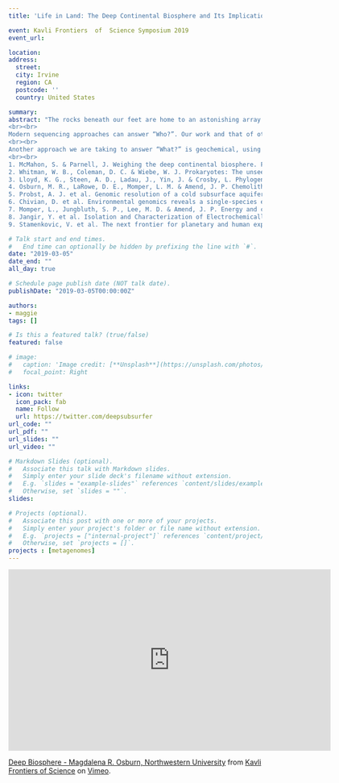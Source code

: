 ```yaml
---
title: 'Life in Land: The Deep Continental Biosphere and Its Implications for Planetary Habitability'

event: Kavli Frontiers	of	Science	Symposium 2019
event_url: 

location: 
address:
  street: 
  city: Irvine
  region: CA
  postcode: ''
  country: United States

summary: 
abstract: "The rocks beneath our feet are home to an astonishing array of microbial life. Extending from shallow aquifers to kilometers into the crust, the deep subsurface biosphere (DSB) contains as much organic carbon in biomass as the ocean, rivers, and lakes combined1,2. Key questions include: Who is there?, What are they doing?, and Are they dependent on the surface? To this end, we have established the Deep Mine Microbial Observatory (DeMMO), in the former Homestake Goldmine, USA. Here we continually monitor geochemistry and microbial diversity and can perform in situ experiments to query the DSB.
<br><br>
Modern sequencing approaches can answer “Who?”. Our work and that of others suggest that the DSB is dominated by diverse communities of very unusual, uncultivated phyla3-5. Genomic analysis is one promising avenue to answer “What?” as genomes contain the blueprints for microbial activity. Genomes obtained from subsurface organisms range from encoding diverse metabolic capability, presumably to use sparse and/or variable resources (e.g. Desulforudis and Abyssubacteria)6,7 to those with very reduced genomes indicative of syntrophic or parasitic lifestyles5.
<br><br>
Another approach we are taking to answer “What?” is geochemical, using thermodynamics to determine which metabolisms are profitable and isotopic analyses to track the flow of elements through microbial processes. At DeMMO a large array of sulfur, iron, manganese, and nitrogen-based metabolisms are energy yielding and microbes have shown an increased ability to tap directly into electrons for energy4,8. This abundance of chemical energy sources, independent of surficial organic carbon, opens the possibility of independent subsurface ecosystems on Earth and beyond9.
<br><br>
1. McMahon, S. & Parnell, J. Weighing the deep continental biosphere. FEMS Microbiol. Ecol. 87, 113–120 (2013).<br>
2. Whitman, W. B., Coleman, D. C. & Wiebe, W. J. Prokaryotes: The unseen majority. Proceedings of the National Academy of Sciences 95, 6578–6583 (1998).
3. Lloyd, K. G., Steen, A. D., Ladau, J., Yin, J. & Crosby, L. Phylogenetically Novel Uncultured Microbial Cells Dominate Earth Microbiomes. mSystems 3, 431–12 (2018).
4. Osburn, M. R., LaRowe, D. E., Momper, L. M. & Amend, J. P. Chemolithotrophy in the continental deep subsurface: Sanford Underground Research Facility (SURF), USA. Frontiers in Microbiology 5, 1–14 (2014).<br>
5. Probst, A. J. et al. Genomic resolution of a cold subsurface aquifer community provides metabolic insights for novel microbes adapted to high CO 2concentrations. Environmental Microbiology 19, 459–474 (2016).<br>
6. Chivian, D. et al. Environmental genomics reveals a single-species ecosystem deep within Earth. Science 322, 275–278 (2008).<br>
7. Momper, L., Jungbluth, S. P., Lee, M. D. & Amend, J. P. Energy and carbon metabolisms in a deep terrestrial subsurface fluid microbial community. ISME J 1–15 (2017). doi:10.1038/ismej.2017.94<br>
8. Jangir, Y. et al. Isolation and Characterization of Electrochemically Active Subsurface Delftia and Azonexus Species. Frontiers in Microbiology 7, 3871–11 (2016).
9. Stamenkovic, V. et al. The next frontier for planetary and human exploration. Nature Astronomy 1–5 (2018). doi:10.1038/s41550-018-0676-9"

# Talk start and end times.
#   End time can optionally be hidden by prefixing the line with `#`.
date: "2019-03-05"
date_end: ""
all_day: true

# Schedule page publish date (NOT talk date).
publishDate: "2019-03-05T00:00:00Z"

authors: 
- maggie
tags: []

# Is this a featured talk? (true/false)
featured: false

# image:
#   caption: 'Image credit: [**Unsplash**](https://unsplash.com/photos/bzdhc5b3Bxs)'
#   focal_point: Right

links:
- icon: twitter
  icon_pack: fab
  name: Follow
  url: https://twitter.com/deepsubsurfer
url_code: ""
url_pdf: ""
url_slides: ""
url_video: ""

# Markdown Slides (optional).
#   Associate this talk with Markdown slides.
#   Simply enter your slide deck's filename without extension.
#   E.g. `slides = "example-slides"` references `content/slides/example-slides.md`.
#   Otherwise, set `slides = ""`.
slides: 

# Projects (optional).
#   Associate this post with one or more of your projects.
#   Simply enter your project's folder or file name without extension.
#   E.g. `projects = ["internal-project"]` references `content/project/deep-learning/index.md`.
#   Otherwise, set `projects = []`.
projects : [metagenomes]
---
```


<iframe src="https://player.vimeo.com/video/321548563" width="640" height="360" frameborder="0" allow="autoplay; fullscreen; picture-in-picture" allowfullscreen></iframe>
<p><a href="https://vimeo.com/321548563">Deep Biosphere - Magdalena R. Osburn, Northwestern University</a> from <a href="https://vimeo.com/kfos">Kavli Frontiers of Science</a> on <a href="https://vimeo.com">Vimeo</a>.</p>
